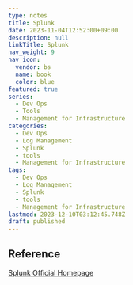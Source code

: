 ```yaml
---
type: notes
title: Splunk
date: 2023-11-04T12:52:00+09:00
description: null
linkTitle: Splunk
nav_weight: 9
nav_icon:
  vendor: bs
  name: book
  color: blue
featured: true
series:
  - Dev Ops
  - Tools
  - Management for Infrastructure
categories:
  - Dev Ops
  - Log Management
  - Splunk
  - tools
  - Management for Infrastructure
tags:
  - Dev Ops
  - Log Management
  - Splunk
  - tools
  - Management for Infrastructure
lastmod: 2023-12-10T03:12:45.748Z
draft: published
---
```


## Reference

[Splunk Official Homepage](https://www.splunk.com/)
